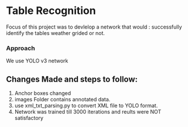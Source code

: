 # Table Recognition

Focus of this project was to devlelop a network that would :
	successfully identify the tables weather grided or not.
### Approach
We use YOLO v3 network 

## Changes Made and steps to follow:

1. Anchor boxes changed
2. images Folder contains annotated data. 
3. use xml_txt_parsing.py to convert XML file to YOLO format.
4. Network was trained till 3000 iterations and reults were NOT satisfactory
